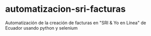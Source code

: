 # automatizacion-sri-facturas
Automatización de la creación de facturas en "SRI &amp; Yo en Línea" de Ecuador usando python y selenium
